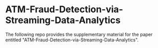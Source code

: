 # ATM-Fraud-Detection-via-Streaming-Data-Analytics

The following repo provides the supplementary material for the paper entitled "ATM-Fraud-Detection-via-Streaming-Data-Analytics".
